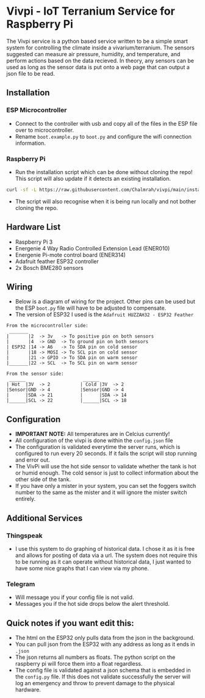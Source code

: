 # Vivpi - IoT Terranium Service for Raspberry Pi

The Vivpi service is a python based service written to be a simple smart system for controlling the climate inside a vivarium/terranium.
The sensors suggested can measure air pressure, humidity, and temperature, and perform actions based on the data recieved.
In theory, any sensors can be used as long as the sensor data is put onto a web page that can output a json file to be read.

## Installation 

### ESP Microcontroller

* Connect to the controller with usb and copy all of the files in the ESP file over to microcontroller.
* Rename ``boot.example.py`` to ``boot.py`` and configure the wifi connection information.

### Raspberry Pi

* Run the installation script which can be done without cloning the repo! This script will also update if it detects an existing installation.
```bash
curl -sf -L https://raw.githubusercontent.com/Chalmrah/vivpi/main/install.sh | sudo sh
```
* The script will also recognise when it is being run locally and not bother cloning the repo.

## Hardware List

* Raspberry Pi 3
* Energenie 4 Way Radio Controlled Extension Lead (ENER010)
* Energenie Pi-mote control board (ENER314)
* Adafruit feather ESP32 controller
* 2x Bosch BME280 sensors

## Wiring

* Below is a diagram of wiring for the project. Other pins can be used but the ESP ``boot.py`` file will have to be adjusted to compensate.
* The version of ESP32 I used is the ``Adafruit HUZZAH32 - ESP32 Feather``

```
From the microcontroller side:
 _______
|       |2  -> 3v   -> To positive pin on both sensors
|       |4  -> GND  -> To ground pin on both sensors
| ESP32 |14 -> A6   -> To SDA pin on cold sensor
|       |18 -> MOSI -> To SCL pin on cold sensor
|       |21 -> GPIO -> To SDA pin on warm sensor
|_______|22 -> SCL  -> To SCL pin on warm sensor

From the sensor side:
 ______                     ______ 
| Hot  |3V  -> 2           | Cold |3V  -> 2
|Sensor|GND -> 4           |Sensor|GND -> 4
|      |SDA -> 21          |      |SDA -> 14 
|______|SCL -> 22          |______|SCL -> 18
```

## Configuration

* **IMPORTANT NOTE:** All temperatures are in Celcius currently!
* All configuration of the vivpi is done within the ``config.json`` file
* The configuration is validated everytime the server runs, which is configured to run every 20 seconds. If it fails the script will stop running and error out.
* The VivPi will use the hot side sensor to validate whether the tank is hot or humid enough. The cold sensor is just to collect information about the other side of the tank.
* If you have only a mister in your system, you can set the foggers switch number to the same as the mister and it will ignore the mister switch entirely.

## Additional Services

### Thingspeak

* I use this system to do graphing of historical data. I chose it as it is free and allows for posting of data via a url. The system does not require this to be running as it can operate without historical data, I just wanted to have some nice graphs that I can view via my phone.

### Telegram

* Will message you if your config file is not valid.
* Messages you if the hot side drops below the alert threshold.

## Quick notes if you want edit this:

* The html on the ESP32 only pulls data from the json in the background.
* You can pull json from the ESP32 with any address as long as it ends in ``.json``
* The json returns all numbers as floats. The python script on the raspberry pi will force them into a float regardless.
* The config file is validated against a json schema that is embedded in the ``config.py`` file. If this does not validate successfully the server will log an emergency and throw to prevent damage to the physical hardware.